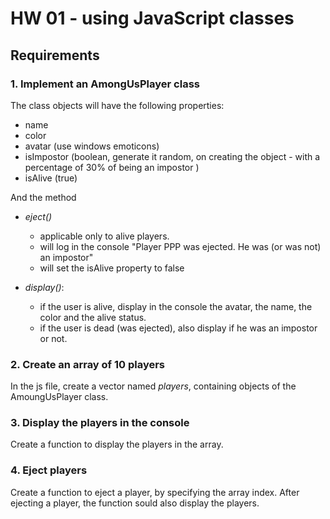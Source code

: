 # HW 01 - using JavaScript classes

## Requirements

### 1. Implement an AmongUsPlayer class
The class objects will have the following properties:

- name
- color
- avatar (use windows emoticons)
- isImpostor (boolean, generate it random, on creating the object - with a percentage of 30% of being an impostor )
- isAlive (true)

And the method
- *eject()* 
    - applicable only to alive players.
    - will log in the console "Player PPP was ejected. He was (or was not) an impostor"
    - will set the isAlive property to false
    
- *display()*:
    - if the user is alive, display in the console the avatar, the name, the color and the alive status. 
    - if the user is dead (was ejected), also display if he was an impostor or not.

### 2. Create an array of 10 players
In the js file, create a vector named _players_, containing objects of the AmoungUsPlayer class.

### 3. Display the players in the console
Create a function to display the players in the array. 

### 4. Eject players
Create a function to eject a player, by specifying the array index. After ejecting a player, the function sould also display the players.
